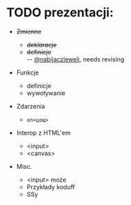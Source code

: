 TODO prezentacji:
=================

* <s>Zmienne</s>
	- <s>*deklaracje*</s>
	- <s>definicje</s>
<br />-- [@nabijaczleweli](https://github.com/nabijaczleweli), needs revising

* Funkcje
	- definicje
	- wywoływanie

* Zdarzenia
	- `on<цощ>`

* Interop z HTML'em 
	- &lt;input&gt;
	- &lt;canvas&gt;

* Misc.
	- &lt;input&gt; może 
	- Przykłady koduff
	- SSy
